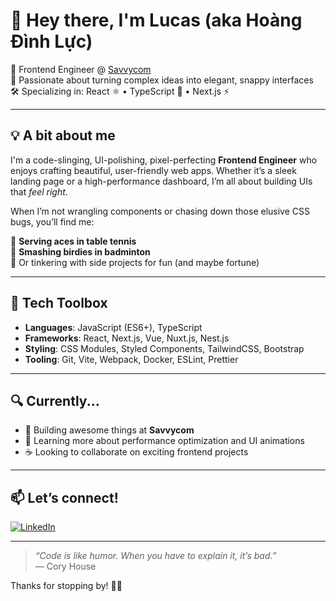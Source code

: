 # 👋 Hey there, I'm Lucas (aka Hoàng Đình Lực)

🚀 Frontend Engineer @ [Savvycom](https://savvycomsoftware.com)  
🧠 Passionate about turning complex ideas into elegant, snappy interfaces  
🛠️ Specializing in: React ⚛️ • TypeScript 🦕 • Next.js ⚡  

---

## 💡 A bit about me

I'm a code-slinging, UI-polishing, pixel-perfecting **Frontend Engineer** who enjoys crafting beautiful, user-friendly web apps. Whether it’s a sleek landing page or a high-performance dashboard, I’m all about building UIs that *feel right*.

When I’m not wrangling components or chasing down those elusive CSS bugs, you’ll find me:

🏓 **Serving aces in table tennis**  
🏸 **Smashing birdies in badminton**  
🤖 Or tinkering with side projects for fun (and maybe fortune)

---

## 🔧 Tech Toolbox

- **Languages**: JavaScript (ES6+), TypeScript  
- **Frameworks**: React, Next.js, Vue, Nuxt.js, Nest.js  
- **Styling**: CSS Modules, Styled Components, TailwindCSS, Bootstrap  
- **Tooling**: Git, Vite, Webpack, Docker, ESLint, Prettier  

---

## 🔍 Currently...

- 💼 Building awesome things at **Savvycom**
- 🌱 Learning more about performance optimization and UI animations
- ☕ Looking to collaborate on exciting frontend projects

---

## 📫 Let’s connect!

[![LinkedIn](https://img.shields.io/badge/-lucas--hoang-blue?style=flat-square&logo=Linkedin&logoColor=white&link=https://www.linkedin.com/in/lucas-hoang/)](https://www.linkedin.com/in/lucas-hoang/)

---

> *“Code is like humor. When you have to explain it, it’s bad.”*  
> — Cory House

Thanks for stopping by! 👨‍💻

